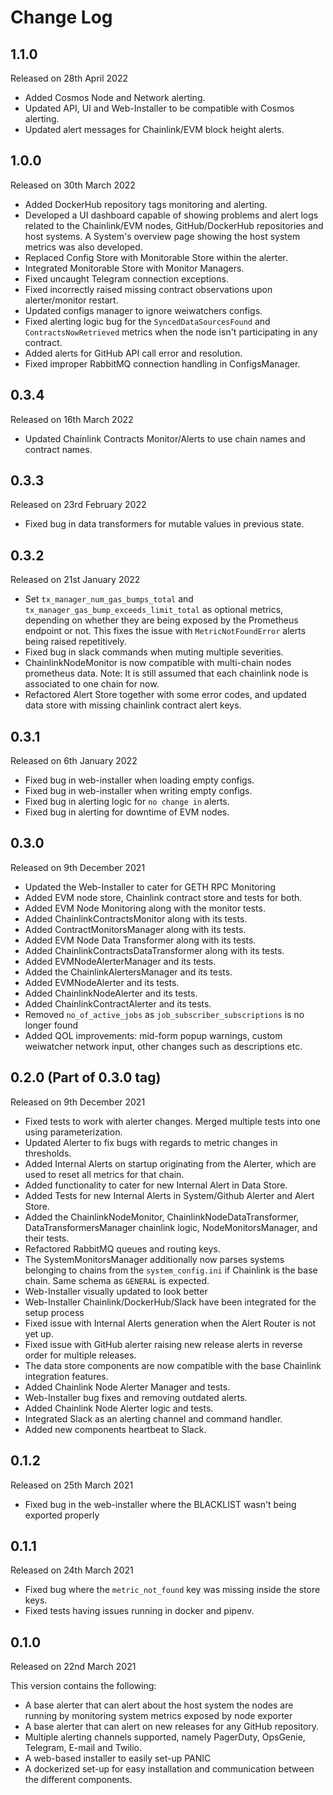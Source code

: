 # Change Log

## 1.1.0

Released on 28th April 2022

- Added Cosmos Node and Network alerting.
- Updated API, UI and Web-Installer to be compatible with Cosmos alerting.
- Updated alert messages for Chainlink/EVM block height alerts.

## 1.0.0

Released on 30th March 2022

- Added DockerHub repository tags monitoring and alerting.
- Developed a UI dashboard capable of showing problems and alert logs related to the Chainlink/EVM nodes, GitHub/DockerHub repositories and host systems. A System's overview page showing the host system metrics was also developed.
- Replaced Config Store with Monitorable Store within the alerter.
- Integrated Monitorable Store with Monitor Managers.
- Fixed uncaught Telegram connection exceptions.
- Fixed incorrectly raised missing contract observations upon alerter/monitor restart.
- Updated configs manager to ignore weiwatchers configs.
- Fixed alerting logic bug for the `SyncedDataSourcesFound` and `ContractsNowRetrieved` metrics when the node isn't participating in any contract.
- Added alerts for GitHub API call error and resolution.
- Fixed improper RabbitMQ connection handling in ConfigsManager.

## 0.3.4

Released on 16th March 2022

- Updated Chainlink Contracts Monitor/Alerts to use chain names and contract names.

## 0.3.3

Released on 23rd February 2022

- Fixed bug in data transformers for mutable values in previous state.

## 0.3.2

Released on 21st January 2022

- Set `tx_manager_num_gas_bumps_total` and `tx_manager_gas_bump_exceeds_limit_total` as optional metrics, depending on whether they are being exposed by the Prometheus endpoint or not. This fixes the issue with `MetricNotFoundError` alerts being raised repetitively.
- Fixed bug in slack commands when muting multiple severities.
- ChainlinkNodeMonitor is now compatible with multi-chain nodes prometheus data. Note: It is still assumed that each chainlink node is associated to one chain for now.
- Refactored Alert Store together with some error codes, and updated data store with missing chainlink contract alert keys.

## 0.3.1

Released on 6th January 2022

- Fixed bug in web-installer when loading empty configs.
- Fixed bug in web-installer when writing empty configs.
- Fixed bug in alerting logic for `no change in` alerts.
- Fixed bug in alerting for downtime of EVM nodes.

## 0.3.0

Released on 9th December 2021

- Updated the Web-Installer to cater for GETH RPC Monitoring
- Added EVM node store, Chainlink contract store and tests for both.
- Added EVM Node Monitoring along with the monitor tests.
- Added ChainlinkContractsMonitor along with its tests.
- Added ContractMonitorsManager along with its tests.
- Added EVM Node Data Transformer along with its tests.
- Added ChainlinkContractsDataTransformer along with its tests.
- Added EVMNodeAlerterManager and its tests.
- Added the ChainlinkAlertersManager and its tests.
- Added EVMNodeAlerter and its tests.
- Added ChainlinkNodeAlerter and its tests.
- Added ChainlinkContractAlerter and its tests.
- Removed `no_of_active_jobs` as `job_subscriber_subscriptions` is no longer found
- Added QOL improvements: mid-form popup warnings, custom weiwatcher network input, other changes such as descriptions etc.

## 0.2.0 (Part of 0.3.0 tag)

Released on 9th December 2021

- Fixed tests to work with alerter changes. Merged multiple tests into one using parameterization.
- Updated Alerter to fix bugs with regards to metric changes in thresholds.
- Added Internal Alerts on startup originating from the Alerter, which are used to reset all metrics for that chain.
- Added functionality to cater for new Internal Alert in Data Store.
- Added Tests for new Internal Alerts in System/Github Alerter and Alert Store.
- Added the ChainlinkNodeMonitor, ChainlinkNodeDataTransformer, DataTransformersManager chainlink logic, NodeMonitorsManager, and their tests.
- Refactored RabbitMQ queues and routing keys.
- The SystemMonitorsManager additionally now parses systems belonging to chains from the `system_config.ini` if Chainlink is the base chain. Same schema as `GENERAL` is expected.
- Web-Installer visually updated to look better
- Web-Installer Chainlink/DockerHub/Slack have been integrated for the setup process
- Fixed issue with Internal Alerts generation when the Alert Router is not yet up.
- Fixed issue with GitHub alerter raising new release alerts in reverse order for multiple releases.
- The data store components are now compatible with the base Chainlink integration features.
- Added Chainlink Node Alerter Manager and tests.
- Web-Installer bug fixes and removing outdated alerts.
- Added Chainlink Node Alerter logic and tests.
- Integrated Slack as an alerting channel and command handler.
- Added new components heartbeat to Slack.

## 0.1.2

Released on 25th March 2021

- Fixed bug in the web-installer where the BLACKLIST wasn't being exported properly

## 0.1.1

Released on 24th March 2021

- Fixed bug where the `metric_not_found` key was missing inside the store keys.
- Fixed tests having issues running in docker and pipenv.

## 0.1.0

Released on 22nd March 2021

This version contains the following:
* A base alerter that can alert about the host system the nodes are running by monitoring system metrics exposed by node exporter
* A base alerter that can alert on new releases for any GitHub repository.
* Multiple alerting channels supported, namely PagerDuty, OpsGenie, Telegram, E-mail and Twilio.
* A web-based installer to easily set-up PANIC
* A dockerized set-up for easy installation and communication between the different components.
